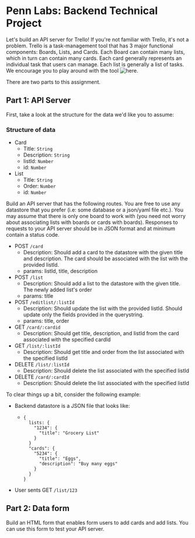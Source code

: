 # Penn Labs: Backend Technical Project
Let's build an API server for Trello! If you're not familiar with Trello, it's not a problem. Trello is a task-management tool
that has 3 major functional components: Boards, Lists, and Cards. Each Board can contain many lists, which in turn can contain many cards. 
Each card generally represents an individual task that users can manage. Each list is generally a list of tasks. We encourage you to play 
around with the tool ![here](http://www.trello.com).

There are two parts to this assignment. 


## Part 1: API Server

First, take a look at the structure for the data we'd like you to assume:
### Structure of data
- Card
  - Title: `String`
  - Description: `String`
  - listId: `Number`
  - id: `Number`
- List
  - Title: `String`
  - Order: `Number`
  - id: `Number`

Build an API server that has the following routes. 
You are free to use any datastore that you prefer (i.e: some database or a json/yaml file etc.). 
You may assume that there is only one board to work with (you need not worry about associating lists with boards or cards with boards).
Responses to requests to your API server should be in JSON format and at minimum contain a status code.

- POST `/card`
  - Description: Should add a card to the datastore with the given title and description. The card should be associated with the list with the provided listId.
  - params: listId, title, description
- POST `/list`
  - Description: Should add a list to the datastore with the given title. The newly added list's order 
  - params: title
- POST `/editlist/:listId`
  - Description: Should update the list with the provided listId. Should update only the fields provided in the querystring.
  - params: title, order
- GET `/card/:cardid`
  - Description: Should get title, description, and listId from the card associated with the specified cardId
- GET `/list/:listId`
  - Description: Should get title and order from the list associated with the specified listId
- DELETE `/list/:listId`
  - Description: Should delete the list associated with the specified listId
- DELETE `/card/:cardId`
  - Description: Should delete the list associated with the specified listId

To clear things up a bit, consider the following example:
- Backend datastore is a JSON file that looks like:
  - ```
    {
      lists: {
        "1234": {
          "title": "Grocery List"
        }
      }
      "cards": {
        "5234": {
          "title": "Eggs",
          "description": "Buy many eggs"
        }
      }
    }
    ```
- User sents GET `/list/123`

## Part 2: Data form
Build an HTML form that enables form users to add cards and add lists. You can use this form to test your API server.
